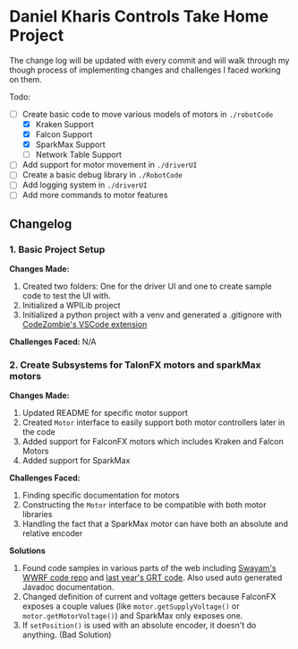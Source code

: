 # Daniel Kharis Controls Take Home Project

The change log will be updated with every commit and will walk through my though process of implementing changes and challenges I faced working on them.

Todo:

-   [ ] Create basic code to move various models of motors in `./robotCode`
    -   [x] Kraken Support
    -   [x] Falcon Support
    -   [x] SparkMax Support
    -   [ ] Network Table Support
-   [ ] Add support for motor movement in `./driverUI`
-   [ ] Create a basic debug library in `./RobotCode`
-   [ ] Add logging system in `./driverUI`
-   [ ] Add more commands to motor features

## Changelog

### 1. Basic Project Setup

**Changes Made:**

1. Created two folders: One for the driver UI and one to create sample code to test the UI with.
2. Initialized a WPILib project
3. Initialized a python project with a venv and generated a .gitignore with [CodeZombie's VSCode extension](https://marketplace.visualstudio.com/items?itemName=codezombiech.gitignore)

**Challenges Faced:**
N/A

### 2. Create Subsystems for TalonFX motors and sparkMax motors

**Changes Made:**

1. Updated README for specific motor support
2. Created `Motor` interface to easily support both motor controllers later in the code
3. Added support for FalconFX motors which includes Kraken and Falcon Motors
4. Added support for SparkMax

**Challenges Faced:**

1. Finding specific documentation for motors
2. Constructing the `Motor` interface to be compatible with both motor libraries
3. Handling the fact that a SparkMax motor can have both an absolute and relative encoder

**Solutions**

1. Found code samples in various parts of the web including [Swayam's WWRF code repo](https://github.com/swaswa999/FRC-Coding-and-Controls-Basics/tree/main) and [last year's GRT code](https://github.com/grt192/GRT2025/tree/pre-idaho). Also used auto generated Javadoc documentation.
2. Changed definition of current and voltage getters because FalconFX exposes a couple values (like `motor.getSupplyVoltage()` or `motor.getMotorVoltage()`) and SparkMax only exposes one.
3. If `setPosition()` is used with an absolute encoder, it doesn't do anything. (Bad Solution)
